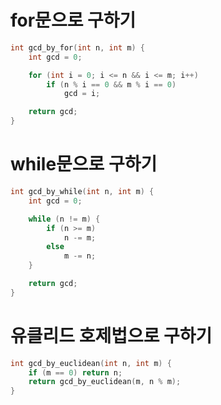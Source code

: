 # for문으로 구하기
```c
int gcd_by_for(int n, int m) {
	int gcd = 0;

	for (int i = 0; i <= n && i <= m; i++)
		if (n % i == 0 && m % i == 0)
			gcd = i;

	return gcd;
}
```
# while문으로 구하기
```c
int gcd_by_while(int n, int m) {
	int gcd = 0;

	while (n != m) {
		if (n >= m)
			n -= m;
		else
			m -= n;
	}

	return gcd;
}
```
# 유클리드 호제법으로 구하기
```c
int gcd_by_euclidean(int n, int m) {
	if (m == 0) return n;
	return gcd_by_euclidean(m, n % m);
}
```
